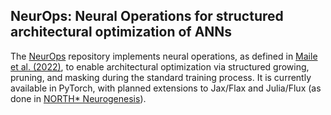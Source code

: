 ## NeurOps: Neural Operations for structured architectural optimization of ANNs

The [NeurOps](https://github.com/SuReLI/NeurOps) repository implements neural operations, as defined in [Maile et al. (2022)](https://openreview.net/pdf?id=gzhEGhcsnN), to enable architectural optimization via structured growing, pruning, and masking during the standard training process. It is currently available in PyTorch, with planned extensions to Jax/Flax and Julia/Flux (as done in [NORTH* Neurogenesis](https://github.com/k8lion/Neurogenesis)). 